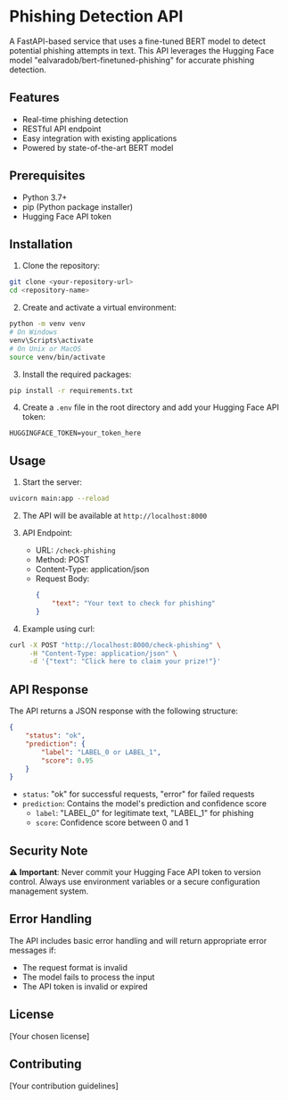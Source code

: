 # Phishing Detection API

A FastAPI-based service that uses a fine-tuned BERT model to detect potential phishing attempts in text. This API leverages the Hugging Face model "ealvaradob/bert-finetuned-phishing" for accurate phishing detection.

## Features

- Real-time phishing detection
- RESTful API endpoint
- Easy integration with existing applications
- Powered by state-of-the-art BERT model

## Prerequisites

- Python 3.7+
- pip (Python package installer)
- Hugging Face API token

## Installation

1. Clone the repository:
```bash
git clone <your-repository-url>
cd <repository-name>
```

2. Create and activate a virtual environment:
```bash
python -m venv venv
# On Windows
venv\Scripts\activate
# On Unix or MacOS
source venv/bin/activate
```

3. Install the required packages:
```bash
pip install -r requirements.txt
```

4. Create a `.env` file in the root directory and add your Hugging Face API token:
```
HUGGINGFACE_TOKEN=your_token_here
```

## Usage

1. Start the server:
```bash
uvicorn main:app --reload
```

2. The API will be available at `http://localhost:8000`

3. API Endpoint:
   - URL: `/check-phishing`
   - Method: POST
   - Content-Type: application/json
   - Request Body:
     ```json
     {
         "text": "Your text to check for phishing"
     }
     ```

4. Example using curl:
```bash
curl -X POST "http://localhost:8000/check-phishing" \
     -H "Content-Type: application/json" \
     -d '{"text": "Click here to claim your prize!"}'
```

## API Response

The API returns a JSON response with the following structure:

```json
{
    "status": "ok",
    "prediction": {
        "label": "LABEL_0 or LABEL_1",
        "score": 0.95
    }
}
```

- `status`: "ok" for successful requests, "error" for failed requests
- `prediction`: Contains the model's prediction and confidence score
  - `label`: "LABEL_0" for legitimate text, "LABEL_1" for phishing
  - `score`: Confidence score between 0 and 1

## Security Note

⚠️ **Important**: Never commit your Hugging Face API token to version control. Always use environment variables or a secure configuration management system.

## Error Handling

The API includes basic error handling and will return appropriate error messages if:
- The request format is invalid
- The model fails to process the input
- The API token is invalid or expired

## License

[Your chosen license]

## Contributing

[Your contribution guidelines] 
